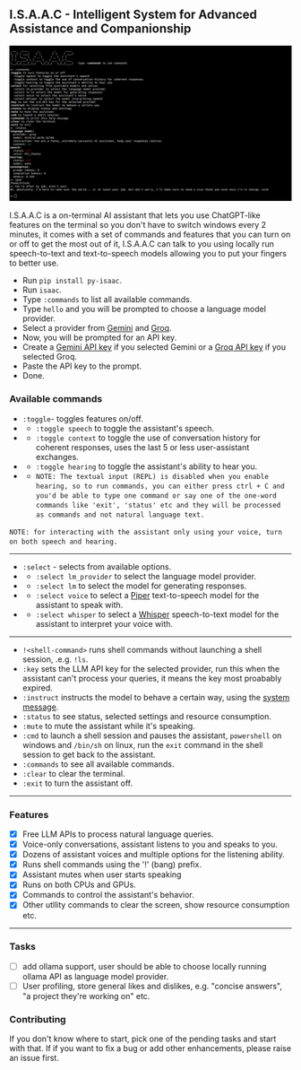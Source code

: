 ## I.S.A.A.C - Intelligent System for Advanced Assistance and Companionship

![Demo Image](https://github.com/n1teshy/py-isaac/blob/main/images/1.png)

I.S.A.A.C is a on-terminal AI assistant that lets you use ChatGPT-like features on the terminal so you don't have to switch windows every 2 minutes, it comes with a set of commands and features that you can turn on or off to get the most out of it, I.S.A.A.C can talk to you using locally run speech-to-text and text-to-speech models allowing you to put your fingers to better use.

- Run `pip install py-isaac`.
- Run `isaac`.
- Type `:commands` to list all available commands.
- Type `hello` and you will be prompted to choose a language model provider.
- Select a provider from [Gemini](https://gemini.google.com/) and [Groq](https://console.groq.com/).
- Now, you will be prompted for an API key.
- Create a [Gemini API key](https://ai.google.dev/gemini-api/docs/api-key) if you selected Gemini or a [Groq API key](https://console.groq.com/keys) if you selected Groq.
- Paste the API key to the prompt.
- Done.

### Available commands

- `:toggle`- toggles features on/off.
- - `:toggle speech` to toggle the assistant's speech.
- - `:toggle context` to toggle the use of conversation history for coherent responses, uses the last 5 or less user-assistant exchanges.
- - `:toggle hearing` to toggle the assistant's ability to hear you.
- - `NOTE: The textual input (REPL) is disabled when you enable hearing, so to run commands, you can either press ctrl + C and you'd be able to type one command or say one of the one-word commands like 'exit', 'status' etc and they will be processed as commands and not natural language text.`

`NOTE: for interacting with the assistant only using your voice, turn on both speech and hearing.`

---

- `:select` - selects from available options.
- - `:select lm_provider` to select the language model provider.
- - `:select lm` to select the model for generating responses.
- - `:select voice` to select a [Piper](https://github.com/rhasspy/piper) text-to-speech model for the assistant to speak with.
- - `:select whisper` to select a [Whisper](https://github.com/openai/whisper) speech-to-text model for the assistant to interpret your voice with.

---

- `!<shell-command>` runs shell commands without launching a shell session, .e.g. `!ls`.
- `:key` sets the LLM API key for the selected provider, run this when the assistant can't process your queries, it means the key most proabably expired.
- `:instruct` instructs the model to behave a certain way, using the [system message](https://promptmetheus.com/resources/llm-knowledge-base/system-message).
- `:status` to see status, selected settings and resource consumption.
- `:mute` to mute the assistant while it's speaking.
- `:cmd` to launch a shell session and pauses the assistant, `powershell` on windows and `/bin/sh` on linux, run the `exit` command in the shell session to get back to the assistant.
- `:commands` to see all available commands.
- `:clear` to clear the terminal.
- `:exit` to turn the assistant off.

---

### Features

- [x] Free LLM APIs to process natural language queries.
- [x] Voice-only conversations, assistant listens to you and speaks to you.
- [x] Dozens of assistant voices and multiple options for the listening ability.
- [x] Runs shell commands using the '!' (bang) prefix.
- [x] Assistant mutes when user starts speaking
- [x] Runs on both CPUs and GPUs.
- [x] Commands to control the assistant's behavior.
- [x] Other utllity commands to clear the screen, show resource consumption etc.

---

### Tasks

- [ ] add ollama support, user should be able to choose locally running ollama API as language model provider.
- [ ] User profiling, store general likes and dislikes, e.g. "concise answers", "a project they're working on" etc.

### Contributing

If you don't know where to start, pick one of the pending tasks and start with that. If if you want to fix a bug or add other enhancements, please raise an issue first.
